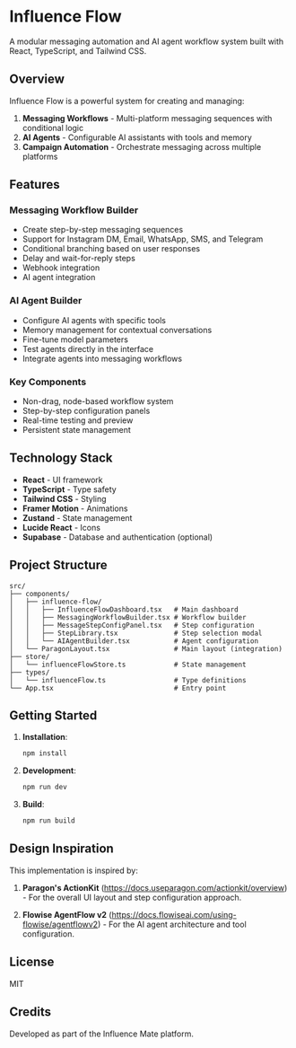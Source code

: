 # Influence Flow

A modular messaging automation and AI agent workflow system built with React, TypeScript, and Tailwind CSS.

## Overview

Influence Flow is a powerful system for creating and managing:

1. **Messaging Workflows** - Multi-platform messaging sequences with conditional logic
2. **AI Agents** - Configurable AI assistants with tools and memory
3. **Campaign Automation** - Orchestrate messaging across multiple platforms

## Features

### Messaging Workflow Builder
- Create step-by-step messaging sequences
- Support for Instagram DM, Email, WhatsApp, SMS, and Telegram
- Conditional branching based on user responses
- Delay and wait-for-reply steps
- Webhook integration
- AI agent integration

### AI Agent Builder
- Configure AI agents with specific tools
- Memory management for contextual conversations
- Fine-tune model parameters
- Test agents directly in the interface
- Integrate agents into messaging workflows

### Key Components
- Non-drag, node-based workflow system
- Step-by-step configuration panels
- Real-time testing and preview
- Persistent state management

## Technology Stack

- **React** - UI framework
- **TypeScript** - Type safety
- **Tailwind CSS** - Styling
- **Framer Motion** - Animations
- **Zustand** - State management
- **Lucide React** - Icons
- **Supabase** - Database and authentication (optional)

## Project Structure

```
src/
├── components/
│   ├── influence-flow/
│   │   ├── InfluenceFlowDashboard.tsx   # Main dashboard
│   │   ├── MessagingWorkflowBuilder.tsx # Workflow builder
│   │   ├── MessageStepConfigPanel.tsx   # Step configuration
│   │   ├── StepLibrary.tsx              # Step selection modal
│   │   └── AIAgentBuilder.tsx           # Agent configuration
│   └── ParagonLayout.tsx                # Main layout (integration)
├── store/
│   └── influenceFlowStore.ts            # State management
├── types/
│   └── influenceFlow.ts                 # Type definitions
└── App.tsx                              # Entry point
```

## Getting Started

1. **Installation**:
   ```bash
   npm install
   ```

2. **Development**:
   ```bash
   npm run dev
   ```

3. **Build**:
   ```bash
   npm run build
   ```

## Design Inspiration

This implementation is inspired by:

1. **Paragon's ActionKit** (https://docs.useparagon.com/actionkit/overview) - For the overall UI layout and step configuration approach.

2. **Flowise AgentFlow v2** (https://docs.flowiseai.com/using-flowise/agentflowv2) - For the AI agent architecture and tool configuration.

## License

MIT

## Credits

Developed as part of the Influence Mate platform.